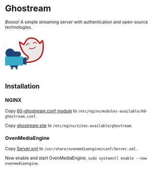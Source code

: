 # Ghostream

*Boooo!* A simple streaming server with authentication and open-source technologies.

![logo](doc/ghostream.svg)

## Installation

### NGINX

Copy [60-ghostream.conf module](doc/nginx/modules-available/60-ghostream.conf) to `/etc/nginx/modules-available/60-ghostream.conf`.

Copy [ghostream site](doc/nginx/sites-available/ghostream) to `/etc/nginx/sites-available/ghostream`.

### OvenMediaEngine

Copy [Server.xml](doc/ovenmediaengine/conf/Server.xml) to `/usr/share/ovenmediaengine/conf/Server.xml`.

Now enable and start OvenMediaEngine, `sudo systemctl enable --now ovenmediaengine`.

